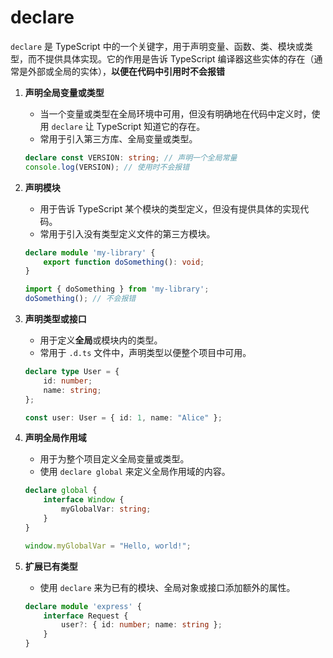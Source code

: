 # declare

`declare` 是 TypeScript 中的一个关键字，用于声明变量、函数、类、模块或类型，而不提供具体实现。它的作用是告诉 TypeScript 编译器这些实体的存在（通常是外部或全局的实体），**以便在代码中引用时不会报错**



1. **声明全局变量或类型**

   - 当一个变量或类型在全局环境中可用，但没有明确地在代码中定义时，使用 `declare` 让 TypeScript 知道它的存在。
   - 常用于引入第三方库、全局变量或类型。

   ```typescript
   declare const VERSION: string; // 声明一个全局常量
   console.log(VERSION); // 使用时不会报错
   ```

2. **声明模块**

   - 用于告诉 TypeScript 某个模块的类型定义，但没有提供具体的实现代码。
   - 常用于引入没有类型定义文件的第三方模块。

   ```typescript
   declare module 'my-library' {
       export function doSomething(): void;
   }
   
   import { doSomething } from 'my-library';
   doSomething(); // 不会报错
   ```

3. **声明类型或接口**

   - 用于定义**全局**或模块内的类型。
   - 常用于 `.d.ts` 文件中，声明类型以便整个项目中可用。

   ```typescript
   declare type User = {
       id: number;
       name: string;
   };
   
   const user: User = { id: 1, name: "Alice" };
   ```

4. **声明全局作用域**

   - 用于为整个项目定义全局变量或类型。
   - 使用 `declare global` 来定义全局作用域的内容。

   ```typescript
   declare global {
       interface Window {
           myGlobalVar: string;
       }
   }
   
   window.myGlobalVar = "Hello, world!";
   ```

5. **扩展已有类型**

   - 使用 `declare` 来为已有的模块、全局对象或接口添加额外的属性。

   ```typescript
   declare module 'express' {
       interface Request {
           user?: { id: number; name: string };
       }
   }
   ```
